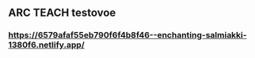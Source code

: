 ## ARC TEACH testovoe

### https://6579afaf55eb790f6f4b8f46--enchanting-salmiakki-1380f6.netlify.app/
